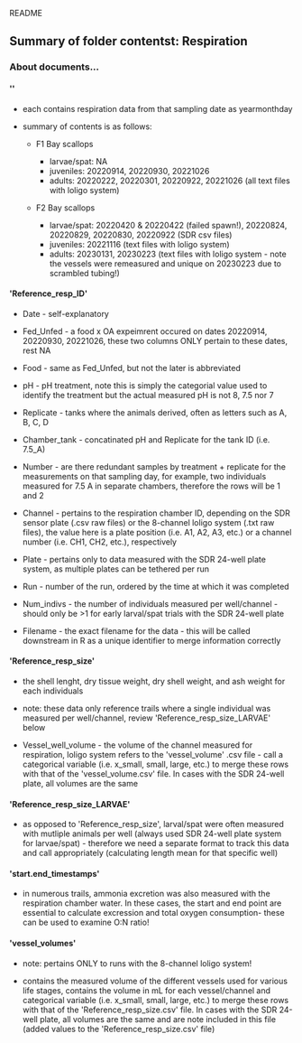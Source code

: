 README


## Summary of folder contentst: **Respiration**


### About documents...


#### '<YYYMMDD>'

- each contains respiration data from that sampling date as yearmonthday

- summary of contents is as follows:

	- F1 Bay scallops
		- larvae/spat: NA
		- juveniles: 20220914, 20220930, 20221026
		- adults: 20220222, 20220301, 20220922, 20221026 (all text files with loligo system)

	- F2 Bay scallops
		- larvae/spat: 20220420 & 20220422 (failed spawn!), 20220824, 20220829, 20220830, 20220922 (SDR csv files)
		- juveniles: 20221116 (text files with loligo system)
		- adults: 20230131, 20230223 (text files with loligo system - note the vessels were remeasured and unique on 20230223 due to scrambled tubing!)

#### 'Reference_resp_ID'

- Date      - self-explanatory

- Fed_Unfed	- a food x OA expeimrent occured on dates 20220914, 20220930, 20221026, these two columns ONLY pertain to these dates, rest NA

- Food	    - same as Fed_Unfed, but not the later is abbreviated

- pH        - pH treatment, note this is simply the categorial value used to identify the treatment but the actual measured pH is not 8, 7.5 nor 7

- Replicate	- tanks where the animals derived, often as letters such as A, B, C, D

- Chamber_tank	- concatinated pH and Replicate for the tank ID (i.e. 7.5_A)

- Number	    - are there redundant samples by treatment + replicate for the measurements on that sampling day, for example, two individuals measured for 7.5 A in separate chambers, therefore the rows will be 1 and 2

- Channel	    - pertains to the respiration chamber ID, depending on the SDR sensor plate (.csv raw files) or the 8-channel loligo system (.txt raw files), the value here is a plate position (i.e. A1, A2, A3, etc.) or a channel number (i.e. CH1, CH2, etc.), respectively

- Plate	        - pertains only to data measured with the SDR 24-well plate system, as multiple plates can be tethered per run

- Run	        - number of the run, ordered by the time at which it was completed

- Num_indivs	- the number of individuals measured per well/channel - should only be >1 for early larval/spat trials with the SDR 24-well plate

- Filename      - the exact filename for the data - this will be called downstream in R as a unique identifier to merge information correctly



#### 'Reference_resp_size'

- the shell lenght, dry tissue weight, dry shell weight, and ash weight for each individuals

- note: these data only reference trails where a single individual was measured per well/channel, review 'Reference_resp_size_LARVAE' below

- Vessel_well_volume - the volume of the channel measured for respiration, loligo system refers to the 'vessel_volume' .csv file - call a categorical variable (i.e. x_small, small, large, etc.) to merge these rows with that of the 'vessel_volume.csv' file.  In cases with the SDR 24-well plate, all volumes are the same


#### 'Reference_resp_size_LARVAE'

- as opposed to 'Reference_resp_size', larval/spat were often measured with mutliple animals per well (always used SDR 24-well plate system for larvae/spat) - therefore we
need a separate format to track this data and call appropriately (calculating length mean for that specific well)


#### 'start.end_timestamps'

- in numerous trails, ammonia excretion was also measured with the respiration chamber water. In these cases, the start and end point are essential to calculate excression and total oxygen consumption- these can be used to examine O:N ratio!

#### 'vessel_volumes'

- note: pertains ONLY to runs with the 8-channel loligo system!

- contains the measured volume of the different vessels used for various life stages, contains the volume in mL for each vessel/channel and categorical variable (i.e. x_small, small, large, etc.) to merge these rows with that of the 'Reference_resp_size.csv' file.  In cases with the SDR 24-well plate, all volumes are the same and are note included in this file (added values to the 'Reference_resp_size.csv' file)
